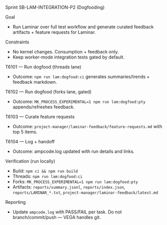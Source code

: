 Sprint SB-LAM-INTEGRATION-P2 (Dogfooding)

Goal
- Run Laminar over full test workflow and generate curated feedback artifacts + feature requests for Laminar.

Constraints
- No kernel changes. Consumption + feedback only.
- Keep worker-mode integration tests gated by default.

T6101 — Run dogfood (threads lane)
- Outcome: `npm run lam:dogfood:ci` generates summaries/trends + feedback markdown.

T6102 — Run dogfood (forks lane, gated)
- Outcome: `MK_PROCESS_EXPERIMENTAL=1 npm run lam:dogfood:pty` appends/refreshes feedback.

T6103 — Curate feature requests
- Outcome: `project-manager/laminar-feedback/feature-requests.md` with top 5 items.

T6104 — Log + handoff
- Outcome: ampcode.log updated with run details and links.

Verification (run locally)
- Build: `npm ci && npm run build`
- Threads: `npm run lam:dogfood:ci`
- Forks: `MK_PROCESS_EXPERIMENTAL=1 npm run lam:dogfood:pty`
- Artifacts: `reports/summary.jsonl`, `reports/index.json`, `reports/LAMINAR_*.txt`, `project-manager/laminar-feedback/latest.md`

Reporting
- Update `ampcode.log` with PASS/FAIL per task. Do not branch/commit/push — VEGA handles git.
